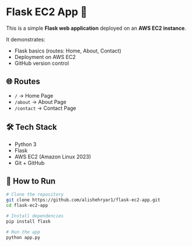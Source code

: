 # Flask EC2 App 🚀

This is a simple **Flask web application** deployed on an **AWS EC2 instance**.  

It demonstrates:
- Flask basics (routes: Home, About, Contact)
- Deployment on AWS EC2
- GitHub version control

## 🌐 Routes
- `/` → Home Page  
- `/about` → About Page  
- `/contact` → Contact Page  

## 🛠 Tech Stack
- Python 3
- Flask
- AWS EC2 (Amazon Linux 2023)
- Git + GitHub

## 🚀 How to Run
```bash
# Clone the repository
git clone https://github.com/alishehryar1/flask-ec2-app.git
cd flask-ec2-app

# Install dependencies
pip install flask

# Run the app
python app.py

